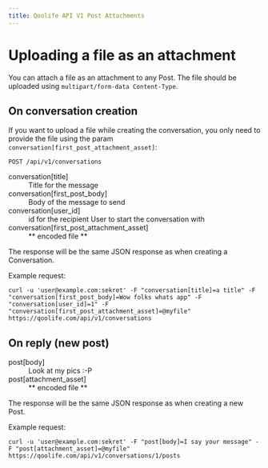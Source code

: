 ```yaml
---
title: Qoolife API V1 Post Attachments
---
```


# Uploading a file as an attachment

You can attach a file as an attachment to any Post. The file should be uploaded using ```multipart/form-data Content-Type```.

## On conversation creation

If you want to upload a file while creating the conversation, you only need to provide the file using the param ``conversation[first_post_attachment_asset]``:

    POST /api/v1/conversations

<dl>
  <dt>conversation[title]</dt>
  <dd>Title for the message</dd>
  <dt>conversation[first_post_body]</dt>
  <dd>Body of the message to send</dd>
  <dt>conversation[user_id]</dt>
  <dd>id for the recipient User to start the conversation with</dd>

  <dt>conversation[first_post_attachment_asset]</dt>
  <dd>** encoded file **</dd>
</dl>

The response will be the same JSON response as when creating a Conversation.

Example request:

    curl -u 'user@example.com:sekret' -F "conversation[title]=a title" -F "conversation[first_post_body]=Wow folks whats app" -F "conversation[user_id]=1" -F "conversation[first_post_attachment_asset]=@myfile" https://qoolife.com/api/v1/conversations

## On reply (new post)

<dl>
  <dt>post[body]</dt>
  <dd>Look at my pics :-P</dd>

  <dt>post[attachment_asset]</dt>
  <dd>** encoded file **</dd>
</dl>

The response will be the same JSON response as when creating a new Post.

Example request:

    curl -u 'user@example.com:sekret' -F "post[body]=I say your message" -F "post[attachment_asset]=@myfile" https://qoolife.com/api/v1/conversations/1/posts
